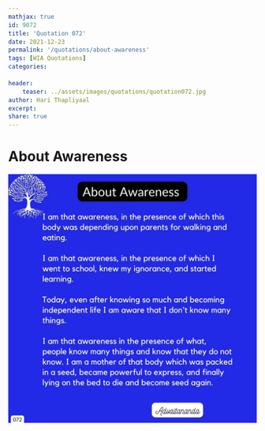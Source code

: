 ```yaml
---
mathjax: true
id: 9072
title: 'Quotation 072'
date: 2021-12-23
permalink: '/quotations/about-awareness'
tags: [WIA Quotations] 
categories: 

header:
    teaser: ../assets/images/quotations/quotation072.jpg
author: Hari Thapliyaal 
excerpt:
share: true 
---
```


# About Awareness

![About Awareness](../assets/images/quotations/quotation072.jpg)
